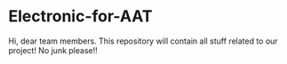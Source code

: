 # Electronic-for-AAT
Hi, dear team members. This repository will contain all stuff related to our project! No junk please!!
